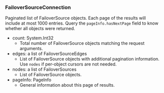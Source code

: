 ### FailoverSourceConnection
Paginated list of FailoverSource objects. Each page of the results will include at most 1000 entries. Query the `pageInfo.hasNextPage` field to know whether all objects were returned.

- count: System.Int32
  - Total number of FailoverSource objects matching the request arguments.
- edges: a list of FailoverSourceEdges
  - List of FailoverSource objects with additional pagination information. Use `nodes` if per-object cursors are not needed.
- nodes: a list of FailoverSources
  - List of FailoverSource objects.
- pageInfo: PageInfo
  - General information about this page of results.
